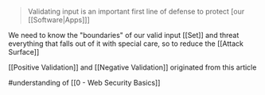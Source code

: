 > Validating input is an important first line of defense to protect [our [[Software|Apps]]]

We need to know the "boundaries" of our valid input [[Set]] and threat everything that falls out of it with special care, so to reduce the [[Attack Surface]]

[[Positive Validation]] and [[Negative Validation]] originated from this article

#understanding of [[0 - Web Security Basics]]